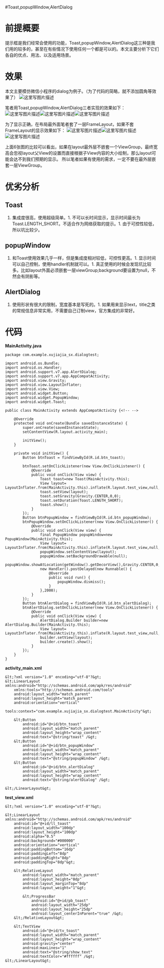 #Toast,popupWindow,AlertDialog
# 前提概要

提示框是我们经常会使用的功能，Toast,popupWindow,AlertDialog这三种是我们用的较多的，甚至在有些情况下使用任何一个都是可以的。本文主要分析下它们各自的优点、用法、以及适用场景。

# 效果

本文主要模仿微信小程序的dialog为例子。（为了代码的简略，就不添加圆角等效果了）  <img src="https://img-blog.csdn.net/20171130181025333?watermark/2/text/aHR0cDovL2Jsb2cuY3Nkbi5uZXQvRG91YmxlMmhhbw==/font/5a6L5L2T/fontsize/400/fill/I0JBQkFCMA==/dissolve/70/gravity/SouthEast" alt="这里写图片描述" title="">

笔者用Toast,popupWindow,AlertDialog三者实现的效果如下：  <img src="https://img-blog.csdn.net/20171130181106594?watermark/2/text/aHR0cDovL2Jsb2cuY3Nkbi5uZXQvRG91YmxlMmhhbw==/font/5a6L5L2T/fontsize/400/fill/I0JBQkFCMA==/dissolve/70/gravity/SouthEast" alt="这里写图片描述" title=""><img src="https://img-blog.csdn.net/20171130181121360?watermark/2/text/aHR0cDovL2Jsb2cuY3Nkbi5uZXQvRG91YmxlMmhhbw==/font/5a6L5L2T/fontsize/400/fill/I0JBQkFCMA==/dissolve/70/gravity/SouthEast" alt="这里写图片描述" title=""><img src="https://img-blog.csdn.net/20171130181127685?watermark/2/text/aHR0cDovL2Jsb2cuY3Nkbi5uZXQvRG91YmxlMmhhbw==/font/5a6L5L2T/fontsize/400/fill/I0JBQkFCMA==/dissolve/70/gravity/SouthEast" alt="这里写图片描述" title="">

为了显示正确，在布局最外面笔者套了一层FrameLayout，如果不套FrameLayout的显示效果如下：  <img src="https://img-blog.csdn.net/20171130181320527?watermark/2/text/aHR0cDovL2Jsb2cuY3Nkbi5uZXQvRG91YmxlMmhhbw==/font/5a6L5L2T/fontsize/400/fill/I0JBQkFCMA==/dissolve/70/gravity/SouthEast" alt="这里写图片描述" title=""><img src="https://img-blog.csdn.net/20171130181330465?watermark/2/text/aHR0cDovL2Jsb2cuY3Nkbi5uZXQvRG91YmxlMmhhbw==/font/5a6L5L2T/fontsize/400/fill/I0JBQkFCMA==/dissolve/70/gravity/SouthEast" alt="这里写图片描述" title=""><img src="https://img-blog.csdn.net/20171130181338367?watermark/2/text/aHR0cDovL2Jsb2cuY3Nkbi5uZXQvRG91YmxlMmhhbw==/font/5a6L5L2T/fontsize/400/fill/I0JBQkFCMA==/dissolve/70/gravity/SouthEast" alt="这里写图片描述" title="">

>  
 上面6张图的比较可以看出，如果在layout最外层不嵌套一个ViewGroup，最终宽高会忽视layout父View的设置而直接根据子View内容的大小绘制，那么layout可能会达不到我们预期的显示。 
 所以笔者如果有使用的需求，一定不要在最外层嵌套一层ViewGroup。 


# 优劣分析

## Toast
1. 集成度很高，使用超级简单。1. 不可以长时间显示，显示时间最长为Toast.LENGTH_SHORT。不适合作为网络获取的提示。1. 由于可控性较低，所以坑比较少。
## popupWindow
1. 和Toast使用效果几乎一样，但是集成度相对较低，可控性更高。1. 显示时间可以自己控制，使用handler机制就可以。1. 真正使用的时候会发现坑比较多。比如layout外面必须嵌套一层viewGroup;background要设置为null，不然会有阴影等。
## AlertDialog
1. 使用形状有很大的限制，宽度基本是写死的。1. 如果用来显示text，title之类的常规信息非常实用，不需要自己订制view，官方集成的非常好。
# 代码

**MainActivity.java**

```
package com.example.xujiajia_sx.dialogtest;

import android.os.Bundle;
import android.os.Handler;
import android.support.v7.app.AlertDialog;
import android.support.v7.app.AppCompatActivity;
import android.view.Gravity;
import android.view.LayoutInflater;
import android.view.View;
import android.widget.Button;
import android.widget.PopupWindow;
import android.widget.Toast;

public class MainActivity extends AppCompatActivity {<!-- -->

    @Override
    protected void onCreate(Bundle savedInstanceState) {
        super.onCreate(savedInstanceState);
        setContentView(R.layout.activity_main);

        initView();
    }

    private void initView() {
        Button btnToast = findViewById(R.id.btn_toast);

        btnToast.setOnClickListener(new View.OnClickListener() {
            @Override
            public void onClick(View view) {
                Toast toast=new Toast(MainActivity.this);
                View layout= LayoutInflater.from(MainActivity.this).inflate(R.layout.test_view,null,false);
                toast.setView(layout);
                toast.setGravity(Gravity.CENTER,0,0);
                toast.setDuration(Toast.LENGTH_SHORT);
                toast.show();
            }
        });
        Button btnPopupWindow = findViewById(R.id.btn_popupWindow);
        btnPopupWindow.setOnClickListener(new View.OnClickListener() {
            @Override
            public void onClick(View view) {
                final PopupWindow popupWindow=new PopupWindow(MainActivity.this);
                View layout= LayoutInflater.from(MainActivity.this).inflate(R.layout.test_view,null,false);
                popupWindow.setContentView(layout);
                popupWindow.setBackgroundDrawable(null);
                popupWindow.showAtLocation(getWindow().getDecorView(),Gravity.CENTER,0,0);
                new Handler().postDelayed(new Runnable() {
                    @Override
                    public void run() {
                        popupWindow.dismiss();
                    }
                },2000);
            }
        });
        Button btnAlertDialog = findViewById(R.id.btn_alertDialog);
        btnAlertDialog.setOnClickListener(new View.OnClickListener() {
            @Override
            public void onClick(View view) {
                AlertDialog.Builder builder=new AlertDialog.Builder(MainActivity.this);
                View layout= LayoutInflater.from(MainActivity.this).inflate(R.layout.test_view,null,false);
                builder.setView(layout);
                builder.create().show();
            }
        });
    }
}

```

**activity_main.xml**

```
&lt;?xml version="1.0" encoding="utf-8"?&gt;
&lt;LinearLayout xmlns:android="http://schemas.android.com/apk/res/android"
    xmlns:tools="http://schemas.android.com/tools"
    android:layout_width="match_parent"
    android:layout_height="match_parent"
    android:orientation="vertical"
    tools:context="com.example.xujiajia_sx.dialogtest.MainActivity"&gt;

    &lt;Button
        android:id="@+id/btn_toast"
        android:layout_width="match_parent"
        android:layout_height="wrap_content"
        android:text="@string/toast" /&gt;
    &lt;Button
        android:id="@+id/btn_popupWindow"
        android:layout_width="match_parent"
        android:layout_height="wrap_content"
        android:text="@string/popupWindow" /&gt;
    &lt;Button
        android:id="@+id/btn_alertDialog"
        android:layout_width="match_parent"
        android:layout_height="wrap_content"
        android:text="@string/alertDialog" /&gt;

&lt;/LinearLayout&gt;

```

**test_view.xml**

```
&lt;?xml version="1.0" encoding="utf-8"?&gt;

&lt;LinearLayout xmlns:android="http://schemas.android.com/apk/res/android"
    android:id="@+id/ll_toast"
    android:layout_width="100dp"
    android:layout_height="100dp"
    android:alpha="0.5"
    android:background="#000000"
    android:orientation="vertical"
    android:paddingBottom="16dp"
    android:paddingLeft="8dp"
    android:paddingRight="8dp"
    android:paddingTop="8dp"&gt;

    &lt;RelativeLayout
        android:layout_width="match_parent"
        android:layout_height="0dp"
        android:layout_marginTop="8dp"
        android:layout_weight="1"&gt;

        &lt;ProgressBar
            android:id="@+id/pb_toast"
            android:layout_width="25dp"
            android:layout_height="25dp"
            android:layout_centerInParent="true" /&gt;
    &lt;/RelativeLayout&gt;

    &lt;TextView
        android:id="@+id/tv_toast"
        android:layout_width="match_parent"
        android:layout_height="wrap_content"
        android:gravity="center"
        android:maxLines="1"
        android:text="@string/show_text"
        android:textColor="#ffffff" /&gt;
&lt;/LinearLayout&gt;

```